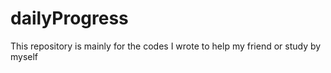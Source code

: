 # dailyProgress
This repository is mainly for the codes I wrote to help my friend or study by myself
